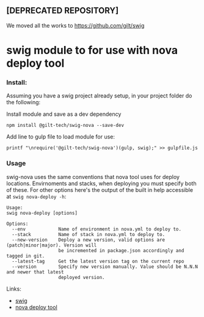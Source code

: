 ## [DEPRECATED REPOSITORY]
We moved all the works to https://github.com/gilt/swig


# swig module to for use with nova deploy tool

### Install:

Assuming you have a swig project already setup, in your project folder do the following:

Install module and save as a dev dependency

```
npm install @gilt-tech/swig-nova --save-dev
```

Add line to gulp file to load module for use:

```
printf "\nrequire('@gilt-tech/swig-nova')(gulp, swig);" >> gulpfile.js
```


### Usage

swig-nova uses the same conventions that nova tool uses for deploy locations. Envirnoments and stacks, when deploying you must specify both of these. For other options here's the output of the built in help accessible at `swig nova-deploy -h`:

```
Usage:
swig nova-deploy [options]

Options:
  --env            Name of environment in nova.yml to deploy to.
  --stack          Name of stack in nova.yml to deploy to.
  --new-version    Deploy a new version, valid options are (patch|minor|major). Version will
                   be incremented in package.json accordingly and tagged in git.
  --latest-tag     Get the latest version tag on the current repo
  --version        Specify new version manually. Value should be N.N.N and newer that latest
                   deployed version.
```


Links:

* [swig](https://github.com/gilt/gilt-swig)
* [nova deploy tool](https://github.com/gilt/nova)
